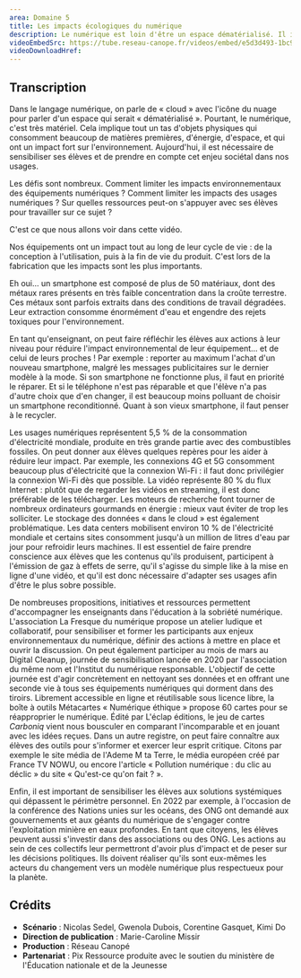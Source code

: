 ```yaml
---
area: Domaine 5
title: Les impacts écologiques du numérique
description: Le numérique est loin d'être un espace dématérialisé. Il implique un tas d’objets physiques qui consomment beaucoup de matières premières, d’énergie, d’espace et qui ont un impact fort sur l’environnement. Il est donc nécessaire de sensibiliser ses élèves et de prendre en compte cet enjeu sociétal dans nos usages individuels et collectifs.
videoEmbedSrc: https://tube.reseau-canope.fr/videos/embed/e5d3d493-1bc9-4b88-a6ba-0cc046b80316
videoDownloadHref:
---
```


## Transcription

Dans le langage numérique, on parle de « cloud » avec l'icône du nuage pour parler d'un espace qui serait « dématérialisé ». Pourtant, le numérique, c'est très matériel.
Cela implique tout un tas d'objets physiques qui consomment beaucoup de matières premières, d'énergie, d'espace, et qui ont un impact fort sur l'environnement. Aujourd'hui, il est nécessaire de sensibiliser ses élèves et de prendre en compte cet enjeu sociétal dans nos usages.

Les défis sont nombreux. Comment limiter les impacts environnementaux des équipements numériques ? Comment limiter les impacts des usages numériques ? Sur quelles ressources peut-on s'appuyer avec ses élèves pour travailler sur ce sujet ?

C'est ce que nous allons voir dans cette vidéo.

Nos équipements ont un impact tout au long de leur cycle de vie : de la conception à l'utilisation, puis à la fin de vie du produit. C'est lors de la fabrication que les impacts sont les plus importants.

Eh oui... un smartphone est composé de plus de 50 matériaux, dont des métaux rares présents en très faible concentration dans la croûte terrestre. Ces métaux sont parfois extraits dans des conditions de travail dégradées. Leur extraction consomme énormément d'eau et engendre des rejets toxiques pour l'environnement.

En tant qu'enseignant, on peut faire réfléchir les élèves aux actions à leur niveau pour réduire l'impact environnemental de leur équipement... et de celui de leurs proches !
 Par exemple : reporter au maximum l'achat d'un nouveau smartphone, malgré les messages publicitaires sur le dernier modèle à la mode. Si son smartphone ne fonctionne plus, il faut en priorité le réparer. Et si le téléphone n'est pas réparable et que l'élève n'a pas d'autre choix que d'en changer, il est beaucoup moins polluant de choisir un smartphone reconditionné. Quant à son vieux smartphone, il faut penser à le recycler.

Les usages numériques représentent 5,5 % de la consommation d'électricité mondiale, produite en très grande partie avec des combustibles fossiles. On peut donner aux élèves quelques repères pour les aider à réduire leur impact. Par exemple, les connexions 4G et 5G consomment beaucoup plus d'électricité que la connexion Wi-Fi : il faut donc privilégier la connexion Wi-Fi dès que possible. La vidéo représente 80 % du flux Internet : plutôt que de regarder les vidéos en streaming, il est donc préférable de les télécharger. Les moteurs de recherche font tourner de nombreux ordinateurs gourmands en énergie : mieux vaut éviter de trop les solliciter. Le stockage des données « dans le cloud » est également problématique. Les data centers mobilisent environ 10 % de l'électricité mondiale et certains sites consomment jusqu'à un million de litres d'eau par jour pour refroidir leurs machines.
 Il est essentiel de faire prendre conscience aux élèves que les contenus qu'ils produisent, participent à l'émission de gaz à effets de serre, qu'il s'agisse du simple like à la mise en ligne d'une vidéo, et qu'il est donc nécessaire d'adapter ses usages afin d'être le plus sobre possible.

De nombreuses propositions, initiatives et ressources permettent d'accompagner les enseignants dans l'éducation à la sobriété numérique. L'association La Fresque du numérique propose un atelier ludique et collaboratif, pour sensibiliser et former les participants aux enjeux environnementaux du numérique, définir des actions à mettre en place et ouvrir la discussion. On peut également participer au mois de mars au Digital Cleanup, journée de sensibilisation lancée en 2020 par l'association du même nom et l'Institut du numérique responsable. L'objectif de cette journée est d'agir concrètement en nettoyant ses données et en offrant une seconde vie à tous ses équipements numériques qui dorment dans des tiroirs. Librement accessible en ligne et réutilisable sous licence libre, la boîte à outils Métacartes « Numérique éthique » propose 60 cartes pour se réapproprier le numérique. Édité par L'éclap éditions, le jeu de cartes _Carboniq_ vient nous bousculer en comparant l'incomparable et en jouant avec les idées reçues. Dans un autre registre, on peut faire connaître aux élèves des outils pour s'informer et exercer leur esprit critique. Citons par exemple le site média de l'Ademe M ta Terre, le média européen créé par France TV NOWU, ou encore l'article « Pollution numérique : du clic au déclic » du site « Qu'est-ce qu'on fait ? ».

Enfin, il est important de sensibiliser les élèves aux solutions systémiques qui dépassent le périmètre personnel. En 2022 par exemple, à l'occasion de la conférence des Nations unies sur les océans, des ONG ont demandé aux gouvernements et aux géants du numérique de s'engager contre l'exploitation minière en eaux profondes. En tant que citoyens, les élèves peuvent aussi s'investir dans des associations ou des ONG. Les actions au sein de ces collectifs leur permettront d'avoir plus d'impact et de peser sur les décisions politiques.
 Ils doivent réaliser qu'ils sont eux-mêmes les acteurs du changement vers un modèle numérique plus respectueux pour la planète.

## **Crédits**

- **Scénario** : Nicolas Sedel, Gwenola Dubois, Corentine Gasquet, Kimi Do
- **Direction de publication** : Marie-Caroline Missir
- **Production** : Réseau Canopé
- **Partenariat** : Pix
 Ressource produite avec le soutien du ministère de l'Éducation nationale et de la Jeunesse
